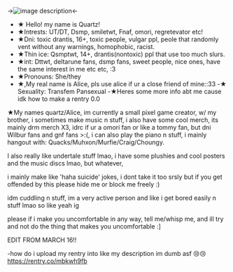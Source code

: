 ->![image description](https://media.discordapp.net/attachments/1178324292027564123/1218537868931239946/Untitled378_20240316192400.png?ex=660806d3&is=65f591d3&hm=ad0100b5144d1d944753e4b215850aceffcf461925c1f4e6d71e095c9272f7bc&)<-



- ★ Hello! my name is Quartz!
- ★Intrests: UT/DT, Dsmp, smiletwt, Fnaf, omori, regretevator etc!
- ★Dni: toxic drantis, 16+, toxic people, vulgar ppl, peole that randomly vent without any warnings, homophobic, racist.
- ★Thin ice: Qsmptwt, 14+, drantis(nontoxic) ppl that use too much slurs.
- ★int: Dttwt, deltarune fans, dsmp fans, sweet people, nice ones, have the same interest in me etc etc, :3
- ★Pronouns: She/they
- ★,My real name is Alice, pls use alice if ur a close friend of mine::33
-★ Sexuality: Transfem Pansexual
-★Heres some more info abt me cause idk how to make a rentry 0.0

★My names quartz/Alice, im currently a small pixel game creator, w/ my brother, i sometimes make music n stuff, i also have some cool merch, its mainly drm merch X3, idrc if ur a omori fan or like a tommy fan, but dni Wilbur fans and gnf fans >:(, i can also play the piano n stuff, i mainly hangout with: Quacks/Muhxon/Murfie/Craig/Choungy.

I also really like undertale stuff lmao, i have some plushies and cool posters and the music discs lmao, but whatever,

i mainly make like 'haha suicide' jokes, i dont take it too srsly but if you get offended by this please hide me or block me freely :)

idm cuddling n stuff, im a very active person and like i get bored easily n stuff lmao so like yeah ig

please if i make you uncomfortable in any way, tell me/whisp me, and ill try and not do the thing that makes you uncomfortable :]

EDIT FROM MARCH 16!!

-how do i upload my rentry into like my description im dumb asf 😢😢 https://rentry.co/mbkwh9fb



